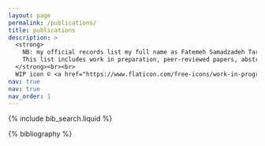 ```yaml
---
layout: page
permalink: /publications/
title: publications
description: >
  <strong>
    NB: my official records list my full name as Fatemeh Samadzadeh Tarighat; however, I currently publish under Aida Tarighat.<br><br>
    This list includes work in preparation, peer-reviewed papers, abstracts, and posters.
  </strong><br><br>
  WIP icon © <a href="https://www.flaticon.com/free-icons/work-in-progress" title="work in progress icons">Work in progress icons created by Freepik - Flaticon</a>
nav: true
nav: true
nav_order: 1
---
```


<!-- _pages/publications.md -->

<!-- Bibsearch Feature -->

{% include bib_search.liquid %}

<div class="publications">

{% bibliography %}

</div>
